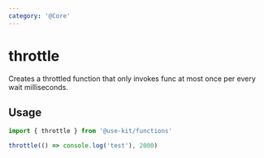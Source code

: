 ```yaml
---
category: '@Core'
---
```


# throttle

Creates a throttled function that only invokes func at most once per every wait milliseconds.

## Usage

```ts
import { throttle } from '@use-kit/functions'

throttle(() => console.log('test'), 2000)
```
